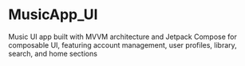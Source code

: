 # MusicApp_UI
Music UI app built with MVVM architecture and Jetpack Compose for composable UI, featuring account management, user profiles, library, search, and home sections
